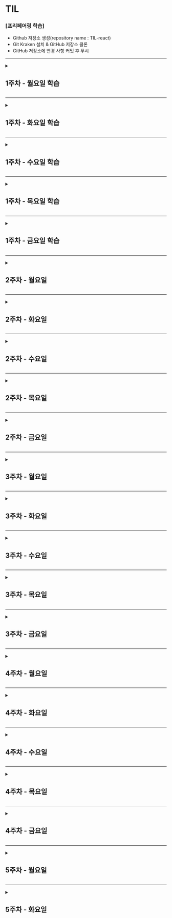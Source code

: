# TIL

### [프리페어링 학습]

- Github 저장소 생성(repository name : TIL-react)
- Git Kraken 설치 & GitHub 저장소 클론
- GitHub 저장소에 변경 사항 커밋 후 푸시

---

<details>
<summary>

## 1주차 - 월요일 학습

</summary>
<div>

### [React 학습에 앞서 공부해야 할 것들]

학습 완료

### [Front-End 개발 학습 로드맵]

리액트 학습하면서 같이 학습해야 할 목록

- CSS Architecture 중 BEM
- Module Bundler 중 Webpack

### [프로그래밍 언어 환경]

- React는 최신 Javascript 언어를 적극적으로 사용

### [프레임워크를 사용하는 이유]

1. 모듈 프로그래밍

- 각 기능별로 JS 파일을 구분하기 때문에 코드 해석 및 유지보수가 편리하다.
- 각 JS 파일 내에 의존성 JS 파일을 참조하여 사용하기 때문에, HTML 파일 내에서는 최종 JS 파일 하나만 불러와 화면 로드 속도가 향상된다.

2. 컴포넌트 시스템

- 반복적인 또는 비슷한 내용의 컨텐츠의 경우 컴포넌트화 하면 재사용하기에 편리하다.(작업속도 향상, 유지보수 편리)

### [미숙한 ES6 문법 학습]

[Class]
기본 문법

```
class 클래스명 {
  // 생성자 함수
  constructor () {}
  // static method
  static 함수명 () {}
  // instance method
  함수명 () {}
}

또는 클래스 식으로도 표현 가능

const 변수명 = class {
  // 위와 동일
}
```

ES5와 ES6의 차이

```
// ES5
function Class1 () {
  console.log('생성자 함수 실행')
}
// static method
Class1.init() = function () {}
// instance method
Class1.prototype.open = function () {}
Class1.prototype.close = function () {}

// ES6
class Class1 {
  constructor () {
    console.log('생성자 함수 실행')
  }
  // static method(class method)
  static init () {}
  // instance method
  open () {}
  close () {}
}
```

비공개 데이터 관리 '심볼 + 게터/세터 활용'

```
let _bean = Symbol('bean');

class Coffee {
  constructor (bean) {
    this[_bean] = bean;
  }
  get pea () {
    return this[_bean];
  }
  set pea (new_bean) {
    this[_bean] = new_bean;
  }
}

const ros = new Coffee('rostring')
console.log(ros.bean) // undefined
console.log(ros.pea) // 'rostring'
```

Class 상속

```
class 클래스명 extends 참조할 클래스 {
  constructor (param) {
    // 상위 클래스에서 constructor가 있고 자신도 constructor가 있다면,
    // 반드시 상위 클래스의 constructor를 실행해야 한다.
    super()
  }

  // 상위 클래스와 동일한 이름의 인스턴스 메서드를 가지고 있을 경우
  // 메서드를 오버라이드 할 수 있음
  open () {
    // 상위 클래스의 open 메서드 실행
    super.open()
    console.log('하위 클래스의 open 메서드 실행')
  }
}
```

[정리]

- class는 중괄호({})를 사용하고, 콤마(,)를 사용하지 않는다.
- class 내부에 변수를 선언할 수 없다.
- class의 스태틱 메서드(클래스 메서드)는 클래스 객체를 생성하지 않고도 사용할 수 있다.
- class는 호이스트 되지 않는다.
- 관례적으로 \_(언더스코어)로 시작으로하는 변수명은 비공개(Private) 데이터를 의미한다.
- class를 참조할 때, 상위 클래스와 하위 클래스 모두 constructor가 있다면, 하위 클래스의 constructor에서 반드시 super()를 호출함으로써 상위클래스의 constructor를 실행시켜야 한다.
  </div>
  </details>

---

<details>
<summary>

## 1주차 - 화요일 학습

</summary>
<div>

### [ React 소개 ]

학습 완료

### [ React 러닝 다이어그램 ]

학습 완료

### [ React 컴포넌트와 요소 ]

React Component

```
// 함수형 컴포넌트
function App () {
  return <div>리액트 컴포넌트</div>
}

// 클래스형 컴포넌트
class App extends React.Component {
  render () {
    return (
      <div>리액트 컴포넌트</div>
    )
  }
}
```

React Element(JSX 사용)

```
var app = <App />
```

ReactDOM - rendering

```
// ReactDOM.render(가상DOM(React Element), 실제DOM)
ReactDOM.render(app, document.querySelector('#app'))
```

### [ React 컴포넌트 구조 이해 및 활용 ]

MenuListItem 컴포넌트 정의

```
function MenuListItem () {
  return <li>List Item</li>
}
```

MenuList 컴포넌트 정의 및 MenuList 컴포넌트 안에서 MenuListItem 컴포넌트 사용

```
function MenuList() {
  return <ul className="ediya-menu reset-list">
    <MenuListItem />
  </ul>
}
```

AppMain 컴포넌트 정의 및 AppMain 컴포넌트 안에서 MenuList 컴포넌트 사용

```
function AppMain() {
  return <main className="app-main">
    <h2 className="a11y-hidden">이디야 음료</h2>
    <MenuList />
  </main>
}
```

App 컴포넌트 정의 및 App 컴포넌트 안에서 AppMain 컴포넌트를 사용

```
function App() {
  return <AppMain />
}
```

[정리]

1. 컴포넌트는 JSX 문법을 사용
2. 함수형 컴포넌트 내에서 요소를 return 할 때 개행을 위해 괄호 사용 가능

### [ React 컴포넌트와 전달 속성(props) ]

컴포넌트에 커스텀 속성을 전달

```
<MenuListItem image="이미지경로" caption="캡션">
```

함수의 매개변수로 속성을 바인딩

```
function MenuListItem (props) {
  console.log(props) // {image: '이미지경로', caption: '캡션'}
  return (
    <li>
      <figure>
        <img src={props.image} />
        <figcaption>{props.caption}</figcaption>
      </figure>
    </li>
  )
}
```

### [ React 프로젝트 생성 with CRA ]

학습 완료

### [ React 프로젝트 디렉토리 구조 - CRA ]

1. public : 정적 리소스 디렉토리

- manifest.json : 웹 앱을 사용자의 장치에 설치할 때 사용되는 메타 데이터를 제공
- index.html : React앱의 기본 템플릿, public 폴더 URL은 %PUBLIC_URL%로 표현할 수 있다

2. src : 애플리케이션 개발 디렉토리

- index.js : React 앱의 엔트리(entry, 시작이 되는) 파일
- App.js : React 컴포넌트 파일

#

[질문]

1. 일반적으로 화살표 함수의 문법은 아래와 같이 식 또는 문으로 표현할 수 있는데

```
const fn1 = () => {
  statement
}
const fn2 = () => express
```

아래 예제 코드를 보니까

```
<ul>
  {
    array.map(item => (
      <li>...</li>
    ))
  }
</ul>
```

const fn1 = () => () 이런식으로 작성이 되어있는데,
이는 요소가 길어질 경우 개행을 하기 위한 목적인 것은 알겠는데
그럼 이 경우에는 '문(statement)'이 아닌 '식(express)' 인가요?

2. JSX에서는 컨텐츠가 없으면 빈 요소가 아닌 경우에도 빈 요소처럼 표현할 수 있는건가요?

```
<div>
  // <i className="icon icon-close"></i>
  <i className="icon icon-close" />
</div>
```

</div>
</details>

---

<details>
<summary>

## 1주차 - 수요일 학습

</summary>
<div>

### [ VS Code 개발 도구 확장 ]

- Prettier
- Formatting Toggle
- React Snippets
- React Pure To Class
- Auto Import
- Import Cost
- Auto Complete
- Bracket Pair Colorizer2
- Color Highlight & Manager
- Image preview
- Translator

### [ 미숙한 ES6 학습 - Promise ]

프로미스?

```
- 프로미스 객체는 비동기 작업이 맞이할 미래의 성공 또는 실패와 그 결과 값을 나타낸다
- 프로미스는 매개변수로 resolve와 reject을 받는다
- 비동기 작업이 제대로 이행된다면 resolve를 호출하고, 어떠한 이유로 에러가 발생한다면 reject를 호출한다.
```

프로미스 생성자, new 생성자로 생성한다

```
const 변수명 = new Promise((resolve, reject)=>{});
```

프로미스의 상태값

```
fending(대기)   : 연산이 이행되거나 거부되지 않은 상태
fulfilled(이행) : 연산이 성공적으로 실행된 상태
rejected(거부)  : 연산이 어떠한 이유로 실패한 상태
```

프로미스 메서드

```
Promise.all(iterable)
: 다수의 프로미스를 병렬처리 할 수 있다
: 모든 프로미스가 성공했을 경우 모든 프로미스 연산이 끝난 후에 각 프로미스들의 값들로 이루어진 이행 값을 반환한다.
: 중간에 실패한 프로미스 연산이 있을 경우 실패한 프로미스를 즉시 반환한다.

Promise.race(iterable)
: 다수의 프로미스 중 가장 먼저 이행되거나 거절된 프로미스를 반환한다.

Promise.resolve()
: 주어진 이유로 이행하는 Promise 객체를 반환

Promise.reject()
: 주어진 이유로 거부하는 Promise 객체를 반환
```

프로미스 프로토타입 메서드(인스턴스 메서드)

```
Promise.prototype.then()
: 프로미스가 성공적으로 이행됐을 경우 resolve의 값을 받아 실행할 수 있다

Promise.prototype.catch()
: 프로미스가 어떠한 이유로 거부되었을 경우 reject이 값을 받아 실행할 수 있다

Promise.prototype.finally()
: 프로미스의 결과 여부와 관계 없이 프로미스가 처리되면 콜백 함수 실행
```

프로미스 체인(Promise Chain) : 이행된 결과에 대해 연속적인 프로미스 실행

```
const promise = new Promise((resolve, reject)=> {
  resolve(1) // 이행(fulfilled) 상태라 가정하여 resolve 함수를 호출하고 숫자 1을 넘겨줌
})

promise.then(res => {
  console.log(res) // 1, 프로미스 객체의 resolve 함수에서 전달된 값
  return (res + 1)
}).then(res => {
  console.log(res) // 2, 첫번째 then()에서 return된 결과 값
  return (res + 1)
}).then(res => {
  console.log(res) // 3, 두번째 then()에서 return된 결과 값
})
```

프로미스 체인 작업 중 에러가 발생할 경우 처리는 catch() 한 번 작성하면 된다

```
promise.then(res => {
  console.log(res) // 1, 프로미스 객체의 resolve 함수에서 전달된 값
  return (res + 1)
}).then(res => {
  throw Error('두번째 then()에서 에러 발생')
}).then(res => {
  console.log(res) // 3, 두번째 then()에서 return된 결과 값
}).catch(error => {
  console.log(error)
}).finally(() => {
  console.log('콜백 함수 실행')
})

// 1
// Error: '두번째 then()에서 에러 발생'
// 콜백 함수 실행
```

예제 - Promise.all() - 모두 성공

```
const promise = new Promise((resolve, reject)=> {
  resolve(1)
})
const promise2 = new Promise((resolve, reject)=> {
  resolve(2)
})
const promise3 = new Promise((resolve, reject)=> {
  resolve(3)
})
const promiseAll = Promise.all([promise, promise2, promise3])

promiseAll.then(res => {
  console.log(res) // [1,2,3]
})
```

예제 - Promise.all() - 중간 실패

```
const promise = new Promise((resolve, reject)=> {
  resolve(1)
})
const promise2 = new Promise((resolve, reject)=> {
  reject('실패!')
})
const promise3 = new Promise((resolve, reject)=> {
  resolve(3)
})
const promiseAll = Promise.all([promise, promise2, promise3])

promiseAll.then(res => {
  console.log(res)
}).catch(err => {
  console.log(err)
})

// '실패!'
```

예제 - Promise.race() - 모두 성공 일 경우

```
const promise = new Promise((resolve, reject)=> {
  setTimeout(()=>{
    resolve('0.002초')
  },1002)
})
const promise2 = new Promise((resolve, reject)=> {
  setTimeout(()=>{
    resolve('0.001초')
  },1001)
})
const promise3 = new Promise((resolve, reject)=> {
  setTimeout(()=>{
    resolve('0.003초')
  },1003)
})
const promiseRace = Promise.race([promise, promise2, promise3])

promiseRace.then(res => {
  console.log(res)
}).catch(err => {
  console.log(err)
})

// 0.001초
```

예제 - Promise.race() - 실패 케이스가 있는 경우

```
const promise = new Promise((resolve, reject)=> {
  setTimeout(()=>{
    resolve('0.002초')
  },1002)
})
const promise2 = new Promise((resolve, reject)=> {
  setTimeout(()=>{
    resolve('0.001초')
  },1001)
})
const promise3 = new Promise((resolve, reject)=> {
  setTimeout(()=>{
    resolve('0.003초')
  },1003)
})
const promise4 = new Promise((resolve, reject)=> {
  setTimeout(()=>{
    reject('거절')
  },1000)
})
const promiseRace = Promise.race([promise, promise2, promise3, promise4])

promiseRace.then(res => {
  console.log(res)
}).catch(err => {
  console.log(err)
})

// '거절'
```

</div>
</details>

---

<details>
<summary>

## 1주차 - 목요일 학습

</summary>
<div></div>

## [ Virtual DOM ]

가상 DOM 구성과 원리

```
구성
- h.js (virtual-hyperscript) : 가상 DOM tree 생성
- createElement.js : 가상 DOM을 실제 DOM으로 생성하여 실제 DOM에 장착(mount)
- diff.js : 이전/이후 상태를 비교하여 변경사항이 있는지 체크
- patch.js : 변경사항이 발생한 DOM을 실제 DOM 다시 붙임
```

가상 DOM을 사용하는 이유

```
UI는 사용자의 요구에 따라 변해야 하는데, UI가 변경되기 위해 실제 DOM이 다시 렌더링 되는 과정은 컨텐츠가 많을수록 속도가 느려진다.
가상 DOM을 사용할 경우 '상태'를 이전과 비교하여 변경사항이 있으면 해당 부분의 실제 DOM만 업데이트(patch)하므로 보다 속도가 빠르다.
```

## [ JSX -> React 요소 ]

JSX란?

```
- JavaScript Syntax eXtension의 약자. 자바스크립트 언어의 확장
- 구문이 HTML과 유사하다.(HTMl의 문법을 따르는 것은 아님)
```

JSX -> React 요소
JSX는 HTML과 유사한 문법을 사용해 React Element(실제 요소는 아니고 자바스크립트 객체)를 만들 수 있도록 한다.

```
const reactEl = (
  <h1 className="title">리액트 엘리먼트</h1>
)
```

바벨은 JSX 코드를 컴파일하여 React Element 객체를 생성한다.
React는 이 객체를 읽어 들여 가상 DOM을 구성하고, 필요에 따라 실제 DOM에 장착(mount)하여 렌더링 될 수 있도록 한다

```
var headElement = React.createElement(
  'h1',
  { className: 'title' },
  '리액트 엘리먼트'
)
```

[ 정리 ]

- JSX는 필수는 아니지만 권고 사항 (편리성, 가독성)
- 리액트 엘리먼트는 '자바스크립트 객체'이다. DOM 요소가 아니다
- 리액트는 리액트 엘리먼트를 읽어 '가상 DOM'을 구성한다

## [미숙한 ES6 문법 학습 - fetch]

fetch란?

```
- Fetch API를 이용하면 Request나 Response와 같은 HTTP의 파이프라인을 구성하는 요소를 조작하는것이 가능하다.
- fetch() 메서드를 이용하는 것으로 비동기 네트워크 통신을 알기쉽게 기술할 수 있다.
```

fetch 기본 스펙

```
- fetch()로 부터 반환되는 Promise 객체는 HTTP error 상태(HTTP Statue Code : 404 | 500)를 reject하지 않는다.
  대신 ok 상태가 'false'인 'resolve'가 반환되며, 네트워크 장애나 요청이 완료되지 못한 상태에는 reject가 반환된다.

- 보통 fetch는 쿠키를 보내거나 받지 않는다.
- 쿠키를 전송하기 위해서는 자격증명(credentials) 옵션을 반드시 설정해야 한다.(기본 자격증명(credentials) 정책은 same-origin.)
```

fetch 문법

```
fetch(url, { init })
  .then(res => {
    if (res.ok) {
      // 통신 성공
    } else {
      // 통신 실패
    }
  })
  .catch(err => {
    // 네트워크 장애
  })
```

예제 - 자격 증명(credentials)이 포함된 Request 요청

```
fetch('https://example.com', {
  credentials: 'include' // 자격 증명이 포함된 인증서를 보내도록 할 경우
})

fetch('https://example.com', {
  credentials: 'same-origin' // 동일한 origin을 가지고 있을때만 자격증명을 전송하려고 할 경우
})
```

init options

```
method: 'GET' // GET, POST, PUT, DELETE....
headers: {
  'Content-Type': 'application/json'
}
mode: 'same-origin' // no-cors, cors, same-origin
cache: 'default' // default, no-cache, reload, force-cache, only-if-cached
credential: 'same-origin' // include, same-origin, omit
```

예제 - init options 사용

```
fetch(url, {
  method: 'GET',
  headers: {
    'Content-Type': 'image/jpeg'
  },
  mode: 'cors',
  cache: 'default'})
  .then(res => {
    if (res.ok) {
      console.log(res)
    } else {
      console.log('통신 실패')
    }
  })
  .catch(err => {
    throw Error('에러')
  })
```

</div>
</details>

---

<details>
<summary>

## 1주차 - 금요일 학습

</summary>
<div>

### [ 데이터 바인딩이란 ]

```
- React에서는 data를 state에 저장하여 사용한다
- 중괄호({})를 사용하여 HTML 코드에 데이터를 바인딩할 수 있다
- 문(statement)이 아닌 식(expression)을 사용해야 한다
```

### [ 콘텐츠 바인딩과 JavaScript 표현식 ]

```
- JSX 코드의 {}는 JavaScript 표현식을 연산한 '결과 값'을 바인딩한다.(식(Expression)은 항상 값을 반환하기 때문에)
```

### [ 속성 바인딩(style, className) ]

```
속성={데이터}

// 스타일을 직접 바인딩
<li style={{color: red; fontWeight: bold}}>...</li>

// 스타일을 객체로 바인딩
const listStyle = {
  color: red,
  fontWeight: bold
}
<li style={listStyle}>...</li>

// 클래스 동적 바인딩
const borderColor = 'red'
<li className={`bordered bordered-${borderColor}`}>...</li> // li.bordered.bordered-red
```

### [ 조건 문을 사용한 조건부 렌더링 (if, switch문) ]

if문

```
function conditionalRendering (isStrong = false) {
  if (condition) {
    return (
      <strong>리액트 학습하기</strong>
    )
  } else {
    return (
      '리액트 학습하기'
    )
  }
}

const App = (
  <p class="title">
    {conditionalRendering(true)}
  </p>
)
```

switch문

```
function conditionalRendering (count) {
  switch (count) {
    case 1:
      return (
        <p>케이스 1에 해당됩니다</p>
      )
    case 2:
      return (
        <p>케이스 2에 해당됩니다</p>
      )
    case 3:
      return (
        <p>케이스 3에 해당됩니다</p>
      )
    default:
      return (
        <p>디폴트에 해당됩니다</p>
      )
  }
}

function randomCount(number) {
  return number % 4 // 0,1,2,3
}

const App = (
  <div>
    {conditionalRendering(randomCount(Math.floor(100 * Math.random())))}
  </div>
)
```

### [ 조건 식을 사용한 조건부 렌더링 (3항식, 논리연산자) ]

3항식

```
const isList = false

const App = (
  <div>
    {
      isList ? (
        <ul>
          <li>리스트 요소를 반환합니다</li>
        </ul>
      ) : (
        <p>문단 요소를 반환합니다</p>
      )
    }
  </div>
)

```

논리연산자

```
const profile = {
  name: 'chanho',
  home: 'seoul'
}

function Introduce() {
  return (
    <p>{profile.name || '유저1'}</p>
    <p>{profile.home || `한국`}</p>
  )
}
```

### [ Array 객체의 map() 메서드를 활용한 리스트 렌더링 ]

```
const users = [
  {
    name: '찬호',
    home: '서울'
  },
  {
    name: '호찬',
    home: '대전'
  },
  {
    name: '한초',
    home: '대구'
  },
  {
    name: '초한',
    home: '부산'
  },
]

function UserList () {
  return (
    <ul>
      {
        users.map((user, index) => (
        <li key={index}>
        이름 : {user.name}
        사는 곳: {user.home}
        </li>
        ))
      }
    </ul>
  )
}
```

### [ JSX 사용시 주의할 점 ]

```
- 속성 이름은 camelCase를 사용
- 단, 접근성 속성은 hypen-case를 사용
- 콘텐츠가 없는 요소는 처럼 반드시 닫아(</>) 주어야 한다
- 기본적으로 루트 요소는 하나만 사용
- 불필요한 래핑 요소를 피하기 위해서는 아래와 같이 사용하면 된다
  1) import React from 'react'
     <React.Fragment></React.Fragment>

  2) import React, { Fragment } from 'react'
     <Fragment></Fragment>

```

[질문]
JSX를 이용해 리스트 렌더링시 key속성에 고유한 값을 부여하는 것은 필수인데,
여러 개의 배열을 각각 리스트 렌더링 했을 때 각 배열 리스트의 key값을 index로 주었을 경우 에러는 아니더라구요
이 고유한 값은 해당 배열 내에서만 고유한 값이면 문제는 없는걸까요?
고유한 값의 범위가 전체 프로젝트 내에서 인지 아니면 해당 페이지 혹은 배열 내에서 인지 궁금합니다~

</div>
</details>

---

<details>
<summary>

## 2주차 - 월요일

</summary>
<div>

### [ React 함수형 컴포넌트 ]

```
// 매개변수로 props를 전달받아 사용한다
function 함수형 컴포넌트 (props) {
  return (
    <p>{props.title}</p>
  )
}
```

### [ React 클래스 컴포넌트 ]

```
class 클래스컴포넌트 extends React.component {
  constructor(props) {
    super(props)
  }

  // render() 함수를 통해 JSX를 값을 리턴
  render() {
    return (
      ...JSX
    )
  }
}
```

### [ React 컴포넌트 import, export / props ]

컴포넌트 모듈을 내보낼 때

```
// app.js
function App () {
  return (
    ...JSX
  )
}

export default App
```

컴포넌트 모듈을 불러올 때

```
// index.js
import 'App' from './app.js'

function Main() {
  return (
    <App />
  )
}
```

함수형 컴포넌트 props

```
function 함수형컴포넌트(props) {
  return (
    <p>{props}</p>
  )
}
```

클래스 컴포넌트 props

```
import React, {component} from 'react'

class 클래스컴포넌트 extends component {
  render() {
    return (
      // 여기서 this는 클래스를 통해 생성된 인스턴스를 말한다
      <p>{this.props}</p>
    )
  }
}
```

컴포넌트에서 props뿐만 아니라 컨텐츠도 같이 넘겨줄 경우 바인딩 하는 방법
(레이아웃(틀)은 유지하고 일부 컨텐츠만 다르게 적용하고 싶을 때 편함)

```
// index.js

import 'App' from './app.js'

const title = '앱 타이틀'

function Main() {
  return (
    <App title={title}>
      <p>이 컨텐츠도 같이 넘겨줄게</p>
    </App>
  )
}
```

props.children로 전달된 컨텐츠 접근 가능

```
// app.js
import React, {component} from 'react'

export default class 클래스컴포넌트 extends component {
  render() {
    return (
      <React.Fragment>
        <h1>{this.props.title}</h1>
        {this.props.children}
      </React.Fragment>
    )
  }
}
```

[정리]

- 컴포넌트에 전달된 속성(props) 객체는 읽기 전용이다. (수정해서는 안 된다)

### [ React 컴포넌트 관리 (추출) ]

```
- 컴포넌트의 구조가 복잡한 경우 재사용성을 고려하여 잘게 나눠 컴포넌트화 하여 개발하는 것이 좋다
- 초기에는 불필요하게 느껴질 수 있지만, 앱 규모가 커질수록 효율성은 높아짐
```

### [ JavaScript 타입 검사 ]

```
- JavaScript는 동적 타입을 사용하는 프로그래밍 언어이기 때문에, 데이터 타입이 잘못 전달된 경우 오류가 아니다.(타입 검사 필요)
```

### [ PropTypes를 활용해 컴포넌트 props 검사 ]

- PropTypes 패키지는 앱 규모가 큰 경우에는 적합하지 않다.
- 규모가 큰 경우 Flow, TypeScript 사용을 권한다

```
// 패키지 불러오기
import React, {Component} from 'react'
import PropTypes from 'prop-types'

//
class 컴포넌트명 extends Component {
  const {속성1, 속성2, ... , 속성n} = this.props
  render() {
    return (
      ...JSX
    )
  }
}

// 컴포넌트 속성으로 PropTypes 객체를 생성
컴포넌트명.PropTypes = {
  // 속성1의 타입은 배열일 경우에만 통과
  속성1: PropTypes.array,
  // 속성2의 타입은 숫자이며 필수로 전달 받는 속성
  속성2: PropTypes.number.isRequired,
  ...
  속성n: 값,
}
```

### [ PropTypes 속성 기본 값 defaultProps 설정 ]

props의 기본 값 설정

- defaultProps 속성을 설정하면 됨

```
import React, { Component } from 'react'

const Worker = ({ name, career, onCareerUp, isLeave }) => (
  // ...
)

// props 기본 값 설정
Worker.defaultProps = {
  name: '찬호',
  career: 0,
  onCareerUp: () => console.log('커리어 업'),
  isLeave: true
}

export default Worker
```

클래스 필드 활용

- 클래스 컴포넌트는 클래스 필드 제안 문법을 사용할 수 있다
- static 구문 사용

```
class Worker extends Component {
  static PropTypes = {
    name: PropTypes.string.isRequired,
    career: PropTypes.number
  }

  static defaultProps = {
    name: '찬호',
    career: 0
  }
}
```

</div>
</details>

---

<details>
<summary>

## 2주차 - 화요일

</summary>
<div>

### [ 클래스 컴포넌트의 state란? ]

클래스 컴포넌트는 함수형 컴포넌트와 달리 다음과 같은 차이점이 있다

1. 자신만의 상태(state)와 라이프 사이클 훅(life cycle hook)을 가진다.
2. this 키워드 사용할 수 있다

클래스 컴포넌트에서 state값 설정하기

```
class App extends Component {
  constructor () {
    super()
    this.state = {
      data1: [],
      ...
    }
  }

  render() {
    return (
      <div>
        <p>{this.stats.data1}</p>
      </div>
    )
  }
}
```

클래스 필드(class field) 문법

```
class App extends Component {
  state = {
    data1: [],
    ...
  }

  render() {
    ...
  }
}
```

state값 변경하기

```
this.setState({
  key: value,
  ...
}, callback())
```

### [ 컴포넌트 라이프 사이클 훅(Life Cycle Hooks)이란? ]

라이프 사이클 3단계

```
1. 탄생(생성) - 마운팅(Mounting)
2. 성장(갱신) - 업데이팅(Updating)
3. 죽음(제거) - 언 마운팅(Unmounting)
```

알반적인 라이프 사이클 단계별 내용

```
1. 마운팅
constructor -> render -> componentDidMount

2. 업데이팅
constructor -> render -> componentDidUpdate

3. 언 마운팅
                         componentWillUnmount
```

### [ 생성 시점의 라이프 사이클 훅 ]

마운팅

```
constructor()
- 컴포넌트 생성 시점에 호출

static getDerivedStateFromProps(props, state) {
  return
}
- 전달된 상태 및 속성을 가져와 설정하는 시점에 호출
- 컴포넌트 상태(state)를 업데이트 할 수 있다

render()
- 컴포넌트 렌더링 시점에 호출

componentDidMount()
- DOM에 마운트 된 이후 시점에 호출
- 리액트 엘리먼트가 실제 DOM에 마운트 되었기 때문에, 실제 DOM에 접근 가능
- DOM을 수정하면 부작용이 있을 수 있음(state나 props에 변화와 관련 없이 DOM을 변경하기 때문에?)
```

상위 컴포넌트와 하위 컴포넌트의 생성 시점

```
- 상위 컴포넌트의 'render() 이후' ~ 'componentDidMount() 이전' 사이에 하위 컴포넌트의 생성이 시작되면서 하위 컴포넌트의 constructor()가 실행 된다.
- 하위 컴포넌트의 componentDidMount()까지 실행 완료 되면, 그 이후에 상위 컴포넌트의 componentDidMout()가 실행된다.
```

### [ 업데이트, 제거 시점의 라이프 사이클 훅 ]

업데이팅

```
static getDerivedStateFromProps()
- 위의 내용과 동일

shouldComponentUpdate(nextProps, nextState) { return boolean }
- 성능 최적화 용도로 사용 됨
- return값 true일 경우 렌더링, false일 경우 렌더링 취소

render() {}
- 위의 내용과 동일

getSnapshotBeforeUpdate(prevProps, prevState) { reutn ... }
- 컴포넌트 업데이트 전 스냅샷 가져오는 시점에 호출

componentDidUpdate () {}
- 컴포넌트 업데이트 이후 시점에 호출
```

언마운팅

```
componentWillUnmount() {}
- 컴포넌트 제거 예정 시점에 호출
```

### [ 오류 발생 시점의 라이프 사이클 훅 ]

오류가 발생하는 경우에만 호출되는 라이프 사이클 훅

```
static getDerivedStateFromError () { }
- '자손' 컴포넌트 오류 발생 시 호출
- 에러 발생시 state값을 변경하여 다른 JSX를 리턴하도록 조작할 수 있다
```

```
const ErrorComponent = () => { return JSX }
const noErrorComponent = () => { return JSX }

class LifeCycleHook extends Component {
  state = {
    hasError: false // 에러 상태를 나타내는 state, 기본값은 false로 설정
  }

  static getDerivedStateFromError(error) {
    // 에러 발생시 실행되므로 state값을 변경하여 리턴시킨다
    return { hasError = true }
  }

  render() {
    // state.hasError가 true이면 ErrorComponent를 렌더링하도록 분기처리
    if (this.state.hasError) {
      return <ErrorComponent />
    }
    return (
      return <noErrorComponent />
    )
  }
}
```

```
componentDidCatch (error, info) { }
- '자손' 컴포넌트 오류 발생 시 호출
- info 매개변수는 어떤 컴포넌트가 오류를 발생시켰는지에 대한 정보를 가진 componentStack 속성을 가진 객체이다
```

</div>
</details>

---

<details>
<summary>

## 2주차 - 수요일

</summary>
<div>

## [ React 이벤트 핸들링 ]

- 이벤트 속성 이름은 camelCase 문법을 사용

[ 추가 ]

- event.target : 이벤트의 발생 요소 (이벤트 버블링 요소에서 최말단에 해당되는 요소)
- event.currentTarget : 이벤트 생성 위치

## [ React 이벤트 핸들러와 this ]

클래스 컴포넌트 this 참조 방법1 -
.bind(this) 사용

```
class App extends Component {
  constructor () {
    super()
    this.method1 = this.method1.bind(this)
  }

  method1 (e) {
    console.log(this) // this === PreventBrowserDefaultAction {}
  }

  render() {
    return (
      <a href="https://google.com/" onClick={this.method1}>Google</a>
    )
  }
}

또는

class App extends Component {
  method1 (e) {
    console.log(this)
  }

  render() {
    return (
      <a href="https://google.com/" onClick={this.method1.bind(this)}>Google</a>
    )
  }
}

```

클래스 컴포넌트 this 참조 방법2 -
화살표 함수 표현식 사용

```
class App extends Component {
  method1 (e) {

  }

  render() {
    return (
      <a href="https://google.com/" onClick={(e) => this.method1(e)}>Google</a>
    )
  }
}
```

클래스 컴포넌트 this 참조 방법3 (강사님 선호) -
클래스 필드 문법 사용

```
class App extends Component {
  method1 = (e) => {

  }

  render() {
    return (
      <a href="https://google.com" onClick={this.method1}></a>
    )
  }
}
```

이벤트 핸들러와 인자 전달 방법1 (강사님 선호) -
이벤트 객체를 전달

```
<BaseButton
  onClick={ (e) => this.handleClick(id, e) }
>
  ...
</BaseButton>
```

이벤트 핸들러와 인자 전달 방법2 -
.bind(this, arguments)

```
<BaseButton
  onClick={ this.handleClick.bind(this, param) }
>
  ...
</BaseButton>
```

컴포넌트 통신

## [ React 컴포넌트 간 통신이 필요한 이유 ]

학습 완료

## [ 부모 컴포넌트와 자식 컴포넌트 사이의 props ⇌ callback ]

- 부모 컴포넌트는 자식 컴포넌트에게 props로 메서드를 전달
- 자식 컴포넌트는 전달받은 메서드를 실행하여 부모 컴포넌트에게 callback

## [ 복잡한 컴포넌트 트리 구조에서 props ⇌ callback의 문제 ]

- 컴포넌트 중첩이 복잡한 경우 해당 props와 callback을 사용하지 않더라도 각 컴포넌트마다 설정 해줘야 하기 때문에 복잡해진다.

## [ 상태 관리를 효율적으로 관리하기 위한 방법 Context, React Redux ]

복잡한 컴포넌트에서 props와 callback해결책

- Context : 컴포넌트를 재사용할 수 없기 때문에 필요한 경우가 아니면 다른 방법을 사용해야 한다
- State 관리 라이브러리 'Redux' : 공통 저장소를 두고 각 컴포넌트에서 가져다 쓰는 방법

</div>
</details>

---

<details>
<summary>

## 2주차 - 목요일

</summary>
<div>

### [Context의 Provider, Consumer를 사용한 데이터 공유]

- props 전달의 문제점  
  : 컴포넌트의 중첩이 많을 수록 하위 컴포넌트로 prop를 전달하고 상위 컴포는트로 콜백하는 것이 복잡해 짐  
  : Context를 사용하면 전달하고자 하는 props를 가지고 있는 공급자(Provider)역할 컴포넌트와,  
   해당 props를 사용하고자 하는 수요자(Consumer)역할 컴포넌트에서만 작업하면 된다.

```
import React, { Component, createContext } from 'react'

// createContext 객체를 활용하여 context를 생성, ()는 기본값 설정
const AuthContext = createContext(false)

class App extends createContext {
  state = {
    authentification: true
  }

  render() {
    return (
      // 공급자 역할, 전달하고자 하는 props는 value 속성을 사용
      <AuthContext.Provider value={this.state.authentification}>
        <MenuBar />
      </AuthContext>
    )
  }
}

// 수요자가 아닌 컴포넌트는 전달 과정 불 필요.
const MenuBar = () => (
  <SignIn />
)

const SignIn = () => {
  <AuthContext.Consumer>
    {
      // 매개변수로 context를 전달 받음
      (context) => {
        ...
      }
    }
  </AuthContext.Consumer>
}
```

### [Context 모듈을 활용해 개별 컴포넌트에서 데이터 공유]

- Context 또한 별도의 파일로 구분하면 유지보수에 좋음

```
// AuthContext.js

import React, {createContext} from 'react'

export const authContext = {
  isAuth: false,
  signIn = () => { ... }
}

export default createContext(authContext)
```

공급자

```
// App.js
import React, {Component} from 'react'
import AuthContext from './context/AuthContext'

class App extends Component {
  state = {
    authentification: true
  }
  logIn = () => {
    ...
  }
  render() {
    return (
      <AuthContext.Provider value={{ isAuth: this.state.authentification, signIn: this.logIn }}>
        <MenuBar />
      </AuthContext.Provider>
    )
  }
}
```

수요자

```
// SignIn.js
import AuthContext from '../context/AuthContext'

const SignIn = () => (
  <AuthContext.Consumer>
    {
      ({isAuth, signIn}) => isAuth ?
        <div className="signed">로그인 됨</div> :
        <button type="button" onClick={() => signIn}>로그인</button>
    }
  </AuthContext.Consumer>
)
```

### [Context Type 활용]

클래스 컴포넌트와 Context

```
- 'context 객체'를 '클래스 컴포넌트의 스태틱(static) 속성'으로 지정해 활용하는 방법
- <Context.Consumer> 대신 this.context로 접근이 가능하다
```

```
import AuthContext from '../context/AuthContext'

class Signin extends Component {
  static contextType = AuthContext

  render() {
    const {isAuth, signIn} = this.context
    return (
      isAuth ?
        <div className="signed">로그인 됨</div>
        <button type="button" onClick={() => signIn}>로그인</button>
    )
  }

}
```

</div>
</details>

---

<details>
<summary>

## 2주차 - 금요일

</summary>
<div>

## [ 헤딩 레벨(Heading Level) ]

- 크롬 익스텐션 : tota11y

```
- 웹 페이지 접근성에 대한 정보 제공
- 접근성이 지켜지지 않는 부분에 대해서 경고 메세지 제공
```

- 라이브러리 : tenon-io/tenon-ui

```
import { Heading } from '@tenon-io/tenon-ui'

// 레벨1
<Heading.H>최상단 레벨</Heading.H>

<Heading.LevelBoundary>
  // 레벨2
  <Heading.H>상단 레벨</Heading.H>
  <Heading.LevelBoundary>
    // 레벨3
   <Heading.H>하위 레벨</Heading.H>
  </Heading.LevelBoundary>
</Heading.LevelBoundary>
</Heading.H>
```

## [ 히든 콘텐츠(Hidden Contents) ]

- a11yHidden style example : 화면상으로 보이지는 않지만, 스크린리더로 접근 가능하도록

```
overflow: hidden;
position: absolute;
clip: rect(0, 0, 0, 0);
width: 1px; // for Screen Reader
height: 1px;
margin: -1px;
border: 0;
padding: 0;
```

- React를 사용한다면 class 속성으로 style을 적용해도 되지만, 컴포넌트화 하는 것도 방법이다.

## [ 버튼 컴포넌트(Button Component) ]

```
- 버튼의 기능을 하는 요소는 <div>, <img> 요소와 같은 포커스로 접근이 안 되는 컨텐츠를 사용해서는 안 된다.(스크린리더에서 접근 불가)

- 스크린리더에서 버튼에 접근했을 때, 버튼의 역할, 컨텐츠 정보 등을 제공해야 한다
```

## [ 사용에 주의가 필요한 HTML 표준 문법 ]

```
- <li>요소는 오직 <ol>,<ul>요소의 자식요소로써 사용할 수 있다

- <caption>요소를 <table>요소의 첫번째 자식요소로 배치해야 한다.

- <figcaption>요소는 오직 <figure>요소의 자식요소로써 사용할 수 있다.
```

## [ 접근성 자동 검사 (React-axe) ]

- 라이브러리 : react-axe

```
$ npm i -D react-axe
```

예제

```
import React from 'react'
import ReactDOM from 'react-dom'
import axe from 'react-axe'

// 개발환경에서 확인 후 수정해야 하므로 배포환경이 아닌 경우 동작하도록 설정
if (process.env.NODE_ENV !== 'production') {
  axe(React, ReactDOM, 1000)
}

ReactDOM.render(<App />, document.getElementById('root'));
```

</div>
</details>

---

<details>
<summary>

## 3주차 - 월요일

</summary>
<div>

### [ 시작하기 ]

- cra-template-ko-craco 커스텀 템플릿을 사용하여 프로젝트 시작하기

### [ 문서 헤드 구성 ]

- .env (환경 변수 파일)

```
- 환경 변수란? 특정 프로세스를 위한 '키=값' 형태의 변수를 말한다.
```

- og (open graph)

```
- 오픈 그래프 프로토콜? 페이스북에서 처음 만들어졌으며, 웹사이트의 메타 데이터를 표기하는 방법 중 하나
- 공유 된 링크 사이트의 '미리보기' 정보를 제공한다.(제목, 설명, 이미지 등등...)
- 트위터는 자체적인 메타데이터 표기법을 사용하고 있음
- 코드상 메타 데이터 값을 수정했다하더라도, 애플리케이션에서 캐싱된 데이터를 참조할 수 있기때문에 변경이 되지 않은 것처럼 보일 수 있다(이는 캐시가 소멸되거나, 캐싱을 리로드 시켜야 한다)

<meta property="og:lang" content="ko-KR" />
<meta property="og:title" content="이디야(Ediya) UI ← React 실습" />
<meta property="twitter:title" content="이디야(Ediya) UI ← React 실습" />
<meta
  property="og:description"
  content="이듬 블렌디드 러닝 '이디야(Ediya) UI ← React 실습' 시연으로 제작한 결과물입니다."
/>
<meta property="og:image" content="%PUBLIC_URL%/assets/og-image.jpg" />
```

### [ 컴포넌트 디렉토리 구성 ]

- components, api 디렉토리 구성

### [ 컴포넌트 구성 Part 1 ]

- 동적으로 모듈 import()

```
- 필요에 따라 모듈을 import 할 수 있다
- 함수형 구문인 import()는 promise()를 반환한다.
- 계산된 모듈 이름을 사용할 수 있다

const modulePage = 'page.js';
import(modulePage)
  .then((module) => {
    module.default();
  });
```

예제

```
// 작업 환경이 '배포'환경 일 때, 모듈을 불러와서 사용하도록 설정
// '배포'환경이 아닌 경우에는 해당 모듈을 import 하지 않는다
if (process.env.NODE_ENV === 'production') {
  import('~/config/serviceWorker')
    .then(serviceWorker => serviceWorker.register)
    .catch(error => console.error(error.message))
}
```

- import 파일 경로 설정

```
import { AppHeader } from "~/components/AppHeader/AppHeader"

위와 같이 파일 경로에 '~'와 같은 임의의 경로를 사용하고 싶을 경우
jsconfig.json에서 해당 경로를 설정해 주면 된다.
```

예제

```
// jsconfig.json
{
  compilerOptions: {
    "baseUrl": "src",
    "paths": {
      "~/*": [
        "./*"
      ],
      ...
    }
  }
}
```

### [ 컴포넌트 구성 Part 2 ]

- AppHomeLink, AppNavigation, BeverageList, BeverageItem 컴포넌트
- 컴포넌트 스타일 관리

### [ 컴포넌트 props 디자인 ]

- '나머지 매개변수'와 '구조 분해 할당'을 사용한 props 바인딩
- 동적으로 컴포넌트 태그 설정하기

```
import { SubComponent } from './SubComponent.js'

<SubComponent
  // 상위 컴포넌트에서 props 전달하기
  wrapperProps={
    {
      as: 'h2',
      title: '래퍼'
      className: 'wrapper'
    }
  }
  href="/"
  className="content"
  title="컨텐츠"
  external>
  <p>이것도 같이 전달해줄게</p>
</SubComponent>
```

```
// SubComponent.js

const SubComponent = ({
  // 구조 분해 할당과 나머지 매개변수 활용
  // wrapperProps.as의 경우 별칭을 사용하였으며, TitleCase를 사용한 이유는 기존의 태그와 구분을 해야 하므로
  wrapperProps: {as: WrapperComponent, wrapperClassName, href, title, ...restWrapperProps},
  className,
  ...restContentProps
}) => {
  // 컴포넌트의 tag를 동적으로 설정(wrapperProps.as로 설정한 값으로 태그를 설정할 수 있다)
  <WrapperComponent
    ...restWrapperProps
    className={wrapperClassName}
  >
    <a
      {...restContentProps}
      className={className}
      href={href}
      title={title}
      target={external ? "_blank" : null}
      rel={external ? "noopenner noreferrer" : null}>
      <span className="a11yHidden" lang="en">
        EDIYA COFFEE
      </span>
    </a>
  </WrapperComponent>
}
```

- 전달 받은 props에 대한 기본값 설정하기

```
방법 1 - 바인딩 할 때, 조건처리

<a
  {...restContentProps}
  className={className || ''}
  href={href || '/'}
  title={title || '링크'}
  target={external ? "_blank" : null}
  rel={external ? "noopenner noreferrer" : null}>
  <span className="a11yHidden" lang="en">
    EDIYA COFFEE
  </span>
</a>
```

```
방법 2 - defaultProps 사용하기

SubComponent.defaultProps = {
  wrapperProps: {
    as: 'h1',
    title: 'wrapper'
  },
  title: 'content',
  href: '/'
}
```

[ 질문 ]

- 오프라인 수업에서 나머지 매개변수로 설정한 속성들을, 속성 중 가장 먼저 선언해야 한다고 하셨는데 무슨 이유였죠?

</div>
</details>

---

<details>
<summary>

## 3주차 - 화요일

</summary>
<div>

### [ AppNavigation 컴포넌트 이벤트 핸들링, 타임 컨트롤 ]

컨텐츠가 상태에 따라 show/hide 되는 경우 style 뿐만 아니라 hidden 속성도 같이 적용해줘야 한다.

```
-> hide style을 어떻게 적용했는지에 따라, 화면에 보이지 않을지라도 스크린리더에서 접근이 가능한 경우가 있다
-> 이러한 문제점을 방지하기 위해 컨텐츠를 hide 할 경우 hidden 속성도 같이 toggle 해 주어야 한다
```

### [ Context API → AppNavigation 리스트 렌더링 ]

- 컴포넌트의 props 설정 값은 해당 컴포넌트의 최상위 wrapper 컴포넌트의 속성으로 자동 적용됨.
- 전달한 속성과 컴포넌트 내부에 작업된 속성이 중복될 경우 나중에 선언된 것이 적용된다.

```
import SubComponent from './component/SubComponent.js'

<SubComponent id="전달한 아이디" title="전달한 타이틀" onClick="전달한 이벤트">
  ...
</SubComponent>
```

```
// SubComponent.js

export const SubComponent = () => {
  <button id="내부 아이디" type="button">
    버튼
  </button>
}
```

```
// 렌더링 된 실제 SubComponent

<button type="button" id="전달한 아이디" title="전달한 타이틀" onClick="전달한 이벤트">
  버튼
</button>
```

### [ 키보드 접근성 (ref, forwardRef, shouldComponentUpdate) 설정 ]

- 컨텐츠 show/hide 여부에 따라 불필요한 이벤트가 있을 경우에는 해당 이벤트를 제거해줘야 한다 (이 때, 해당 이벤트는 별도의 함수로 작업해야 함)

- ref는 사용을 자제해야 하며, 사용해야 하는 경우는 다음과 같다

```
1. 포커스, 텍스트 선택 영역, 미디어 재생 관리
2. 3rd Party 라이브러리 활용
3. 애니메이션 직접 처리

ref를 사용하기 전에 state를 사용하여 작업할 수 있는지, 또는 props와 callback 함수를 사용하여 구현할 수 있는지 고민해볼것
```

### [ 컴포넌트 참조 전달(forwardRef)과 개발 도구에서 이름 표시 설정 ]

- 학습 완료

[ 질문 ]

질문1) React.createContext(initValue)에서 초기값(initValue)으로 설정한 값은 사용할 수 없는건가요?

```
// 초기값 설정
const initValue = "hello react"
// 컨텍스트 생성
const MyContext = React.createContext(initValue)
```

제가 예상한 초기값 설정시 컨텍스트 작업

```
// 초기값을 설정했으므로 value를 따로 건네주지 않음
<MyContext.Provider>
  <App />
</MyContext.Provider>


<MyContext.Consumer>
  {
    (value) => {
      console.log(value) // undefined
    }
  }
</MyContext.Consumer>
```

제대로 동작하는 경우

```
// 정상 동작 : value로 initValue 건네줌
<MyContext.Provider value="initValue">
  <App />
</MyContext.Provider>

<MyContext.Consumer>
  {
    (value) => {
      console.log(value) // "hello react"
    }
  }
</MyContext.Consumer>
```

질문2) 학습 내용 질문은 아니고 강사님에게 조언을 듣고 싶은데, 이번에 미니 프로젝트를 따라 해보면서 느낀게 확실히 컨텐츠를 구현해보는게
부족한 부분이 어딘지 알고, 어려웠던 내용이 보다 이해가 잘 되고 기억에 잘 남는것 같습니다. 그래서 강의 예제 코드 이외에 어느정도 규모있는 토이프로젝트를 진행하면서 그 때 그 때 조금씩 배운 내용들을 적용해보고 싶은데, 지금보다 이론 학습 이후에 전체적인 내용을 학습하고 프로젝트를 만드는게 더 나을까요? 만약 프로젝트를 진행한다면 따라해보기에 추천해주실만한 사이트나 오픈 API가 있을까요~?? 나중에 답변주셔도 됩니다 :)

</div>
</details>

---

<details>
<summary>

## 3주차 - 수요일

</summary>
<div>

### [ React 훅(Hook) ]

#### useState() 훅을 활용한 상태 관리

```
- 훅(Hook)을 사용하면 함수형 컴포넌트에서도 클래스 컴포넌트에서만 사용할 수 있었던 state 등의 여러 리액트 기능을 사용할 수 있다.

- 훅(Hook)을 사용할 때는 반드시 다음 규칙에 따라야 한다
  1. React 함수형 컴포넌트 안에서만 사용
  2. 컴포넌트 안의 반복문 | 조건문 | 중첩된 함수 안에서 훅을 사용해서는 안 된다.
```

#### React 클래스 컴포넌트 → 함수형 컴포넌트로 전환 (상태 관리)

학습 완료

#### useEffect() 훅을 활용한 사이드 이펙트 처리

- useEffect(fn [, target])

```
- 함수형 컴포넌트의 useEffect() 훅은 라이프 사이클 훅을 하나의 API로 통합한 것이다.
- useEffect()는 전달 받은 함수를 'DOM 업데이트 이후 시점'에 실행
- 설정된 함수는 '컴포넌트 내부'에 위치해 있어서 state, props에 접근 가능하다.
- 컴포넌트 렌더링, 업데이트 이후 시점(componentDidMount, componentDidUpdae)에 빠짐없이 실행된다.
```

기본 예제

```
import React, {useEffect} from 'react'

function CountDown (props) {
  useEffect(()=>{
    ...
  })
}
```

컴포넌트 제거 이전 시점에서 코드 실행이 필요한 경우

```
useEffect(() => {
  ...
  return () => {
    컴포넌트 제거 되기 전(componentWillUnmount)에 실행됨.
  }
})
```

useEffect의 성능 이슈(모든 상태 변화에 반응하므로, 필요한 상태의 변화에만 실행되도록 설정하는 것이 좋다)

```
userEffect(() => {
  ...
}, [targetState])
```

#### useRef() 훅을 활용한 DOM 노드 접근/조작

- useRef() 훅은 실제 DOM 노드를 참조(Ref.)할 경우에 사용된다.
- 실제 DOM을 참조하는 것이기 때문에 컴포넌트 '라이프 사이클 훅'과는 관련이 없다.(컴포넌트가 다시 렌더링 되지 않는다)

#### useContext() 훅을 활용한 데이터 공유

```
import React, {useContext} from 'react'
import AuthContext from '../context/AuthContext'


function SingIn (props) {
  const authContext = useContext(AuthContext)
  const { isAuth, signIn} = authContext
  return (
    {
      isAuth ?
        <div>...</div> :
        <button onClick={()=>{signIn}}>...</button>
    }
  )
}
```

### [ 리스트 렌더링 & 컨텍스트 Part 2 ]

실습 완료

### [ 페이지 상단 스크롤 이동 ]

실습 완료

</div>
</details>

---

<details>
<summary>

## 3주차 - 목요일

</summary>
<div>

### [ 고차 컴포넌트(HOC, Higher-Order Component) ]

#### 고차 함수(HOF)란?

- 학습 완료

#### 고차 컴포넌트(HOC)란?

- 컴포넌트를 전달받아 컴포넌트를 반환하는 컴포넌트

```
// props의 children을 반환하는 컴포넌트 -> children으로 컴포넌트가 전달된다면 컴포넌트를 반환하는 컴포넌트가 됨
const Container = (props) => {
  return props.children
}

export default Container
```

```
import Container from '~/Container.js'

const App = () => {
  return (
    // children을 반환하므로 React.Fragment와 동일한 기능
    <Container>
      <Component1>
      <Component2>
    </Container>
  )
}
```

#### 사용자 정의 고차 컴포넌트

### [ Styled Component I ]

#### 스타일 라이브러리

- CSS in JS

```
- styled-components 라이브러리의 장점

1. CSS -> JavaScript : CSS로 작성된 스타일을 React에서 처리 가능한 JS 스타일 객체로 변경
2. 고유한 클래스명을 생성(클래스명이 중복되어 덮어써지는 문제가 없음, 중복 문제를 피하기 위해 클래스명을 길게 작성할 필요 없음)
3. 컴포넌트 안에서 CSS를 관리 (유지보수에 용이)
4. 간편한 동적 스타일링 가능
5. 벤더 프리픽스 자동 설정
```

#### Styled Components 기본 사용법

- 백틱(`) 기호를 사용하여 그 안에 스타일 작업

```
import styled from 'styled-components'

const Link = styled.a`
  CSS Style
`

또는

const Link = styled('a')`
  CSS Styled
`

```

#### Styled Components의 작동 원리 (ES6 태그 템플릿)

styled-components는 ES6 Tagged Templates 문법을 사용

#### props 적용

- 보간법(\${})을 사용하여 리액트 컴포넌트처럼 props를 전달받고 이를 사용하여 스타일링 할 수 있음

```
import styled from 'styled-components'

const AppButton = styled.a`
  pointer-events: ${(props) => props.notAllow ? 'none' : 'all'}
  또는
  pointer-events: ${({notAllow} => notAllow ? 'none': 'all')}
`

<AppButton >버튼 사용 가능</AppButton>
<AppButton notAllow>버튼 사용 불가</AppButton>

```

</div>
</details>

---

<details>
<summary>

## 3주차 - 금요일

</summary>
<div>

### [ HTML VS React 폼 컨트롤 ]

- React에서 폼 컨트롤 방식은 state 속성을 사용하며, 이 값은 setState()를 사용해서 업데이트 한다

```
import React, {Component} from 'react'

class InputComponent extends Component {
  // 컴포넌트 상태 설정
  state = {
    content: ''
  }
  // 입력 값을 받아 상태 업데이트
  handlerInput = (e) => {
    this.setState({
      content: e.target.value
    })
  }

  render () {
    return (
      <label>
        {this.props/label}
        <input
          type={this.props.type}
          value={this.state.content}
          onChange={e => this.handleInput(e)} />
      </label>
    )
  }

}

```

### [ AppInput 컴포넌트 ]

학습 완료

### [ React 폼 멀티플 컨트롤 핸들링 ]

- 하나의 핸들러에서 각 폼을 핸들링 하고 싶을 때, event.target & name 속성을 사용하자

```
class MultiControlInputs extends Component {
  state = {
    register: {
      email: '',
      password: ''
    }
  }

  handleChange = (e) => {
    // 이벤트를 실행시킨 요소의 name, value값을 구조 분해 할당
    const {name, value} = e.target
    // register라는 변수에 기존 state.register객체와 위에서 구조 분해 할당으로 생성한 name, value를 객체로 만들어 합성
    const register = Object.assign({}, this.state.register, {[name]: value})
    // 합성한 객체로 상태 업데이트
    this.setState({register})
  }

  render () {
    return (
      <Fragment>
        <input
          type="email"
          name="email"
          aria-label="계정 이메일"
          value={register.email}
          onChange={this.handleChange} />

        <input
          type="password"
          name="password"
          aria-label="계정 패스워드"
          value={register.password}
          onChange={this.handleChange} />
      </Fragment>
    )
  }
}
```

### [ 컨트롤 vs 언 컨트롤 컴포넌트, ref 속성 ]

- select 폼 핸들링

```
<select
  // selected와 동일
  value={this.state.value}
  // 옵션 선택시 동작
  onChange={this.handleChange}>
  <option value="op1">옵션1</option>
  <option value="op2">옵션2</option>
  <option value="op3">옵션3</option>
  <option value="op4">옵션4</option>
</select>
```

- multiple selected

```
state = {
  // 1개 이상의 값을 담아야 하므로 값은 배열 객체
  value: []
}

handleChange = (e) => {
  const options = Array.from(e.target.children)
  // 선택된 옵션들만 따로 필터링
  const selectedOptions = options.filter(option => option.selected)
  // value값만 따로 반환
  const selectedOptionsValue = selectedOptions.map(option => option.value)
  // 상태 업데이트
  this.setState({value : seletedOptionsValue})
}

<select
  // multiple 속성 값은 true로 설정
  multiple={true}
  value={this.state.value}
  onChange={this.handleChange}>
  <option value="op1">옵션1</option>
  <option value="op2">옵션2</option>
  <option value="op3">옵션3</option>
  <option value="op4">옵션4</option>
</select>
```

- Uncontrolled Component : 객체 참조(Ref)를 사용하여 접근하여야 한다

```
class FileInput extends Component {
  constructor (props) {
    super(props)
    // 'fileInput'이라는 이름으로 ref를 생성
    this.fileInput = React.createRef()
  }

  handleSubmit = (e) => {
    e.preventDefault()
    // this.fileInput으로 input 요소에 접근 가능
    console.log(this.fileInput.current.files[0].name)
  }

  render () {
    return (
      <form onSubmit={this.handleSubmit}>
        <label>
          <input
            type="file"
            ref={this.fileInput} />  input요소를 위에서 생성한 ref와 연결
        </label>
        <button type="submit">
      </form>
    )
  }
}
```

### [ React Context를 사용한 데이터 수정 코드 리뷰 ]

학습 완료

</div>
</details>

---

<details>
<summary>

## 4주차 - 월요일

</summary>
<div>

### [ 절대경로 임포트 (jsconfig.json 설정) ]

- 상대경로 대신 절대 경로를 사용하여 모듈 파일을 불러오는 방법 (VS Code)

```
// 프로젝트 루트 경로에 jsoconfig.json 파일을 생성
// src 폴더 내 파일을 기본 경로로 설정

{
  "compilerOptions": {
    "baseUrl": "src"
  },
  "include": ["src"]
}
```

### [ ReactComponent를 활용한 SVG 이미지 스타일링 & 애니메이션 ]

- SVG 파일을 React 프로젝트에서 사용할 경우 컴포넌트화 하여 사용할 수 있다.

```
<img> 태그를 사용하면 스타일링 및 애니메이션 적용에 제한이 있는데, 컴포넌트화 하면 문제 없음
```

### [ SCSS 사용하기 ]

- node-sass 패키지 설치

```
$ npm i node-sass
```

### [ CSS 모듈을 사용해 고유한 클래스 이름 생성(스타일 충돌 방지) ]

- 모듈을 사용하면 렌더링 하면서 고유한 클래스명을 생성하여 전역코드에 의해 오염될 우려가 없다

```
! filename.module.css과 같이 명명해야 모듈로 사용할 수 있다

// 예제
import style from './Button.module.css'

class Button extends Component {
  render() {
    return (
      <button className={style.button}>...</button>
    )
  }
}
```

- scss도 똑같이 사용 가능하다

### [ craco를 활용해 설정 덮어쓰기 (Sass 소스맵 설정) ]

학습 완료

### [ classNames() 유틸리티 모듈 활용 ]

- CSS 클래스 속성을 동적 또는 조건처리하여 결합할 수 있는 라이브러리

```
// 패키지 설치
$ npm i classnames
```

```
import classNames from 'classnames'

// class 추가
const MergeClasses = ['default-class', props.class]

// class 조건처리
const MergeClasses = ['default-class', {
  'is-active': condition1
  'is-disabled': condition2
  ...
}]
```

- 모듈 CSS에 적용

```
import classNames from 'classnames/bind'
import styles from './LecturerEditDialog.module.css'

const cx = classNames.bind(styles)

const ButtonComponent from Component {
  render() {
    const classes = cx({
      'dialog': true,
      'active': props.isActive
     })

    return (
      <button className={classes}></button>
    )
  }
}
```

### [ React 컴포넌트 / 유닛 테스트 디버깅 ]

- 학습 완료

</div>
</details>

---

<details>
<summary>

## 4주차 - 화요일

</summary>
<div>

### [ 스타일 확장 ]

```
const Button = styled.button`
  CSS style
`

const ExtendsButton = styled(Button)`
  more Css style
`
```

### [ 컴포넌트 스타일 확장 ]

- className 속성을 전달 받도록 설정해야 적용이 된다.

```
const RadioButton (props) {
  return (
    <input type="radio" className={props.className} />
  )
}

const StyledRadioButton = styled(RadioButton)`
  more CSS style
`
```

### [ 컴포넌트 스타일 래퍼]

- 컴포넌트 js 파일내에서 스타일 코드를 작업하는 것이 유지보수에 좋음

* 단, 컴포넌트 생성 코드 안에서 작업하는 것은 좋지 않음

### [ 가상 클래스/요소, 중첩 규칙 ]

```
const Container = styled.div`
  .h1 {
    text-decoration: underline;
    color: red;
  }

  p {
    color: #000;
  }

  ::before {
    content: "-";
  }

  ::after {
    content: "!";
  }
`
```

### [ 정적/동적 props 할당 ]

- styled-components의 attrs 생성자를 사용하면 정적 또는 동적 props를 정의할 수 있다

```
const AppInput = styled.input.attrs(props => {
  type: props.types || "text",
  name: props.name || null,
  color: primary || '#06f',
  margin: size || '1em',
  padding: size || '1em'
})`
  margin: ${ ({margin}) => margin };
  padding: ${ ({padding}) => padding };
  color: ${ ({color}) => color };
`
```

### [ 믹스인 (Mixin) ]

- 공통으로 사용되는 CSS는 Mixin 방식을 사용하여 작업할 수 있다

```
import styled, {css} from 'styeld-components'

// css 모듈을 사용하여 공통 스타일 작업
const ButtonCommonStyle = css.`
  border: 1px solid red;
  color: red;
  padding: 10px;
  box-sizing: border-box;
`

const BigButton = styled.button`
  ${ButtonCommonStyle}
  min-width: 100px;
  backgournd-color: red;
`

const smallButton = styled.button`
  ${ButtonCommonStyle}
  min-width: 50px;
`
```

### [ 애니메이션 ]

- styled-components는 keyframes 모듈을 사용해 애니메이션 작업을 할 수 있다.

```
import styled, {keyframes} from 'styled-components'

const keyframes1 = keyframes`
  0% { transform: translateY(0) }
  25% { transform: translateY(-20px) rotate(20deg) }
  50% { transform: translateY(10px) }
  75% { transform: translateY(-15px) rotate(-20deg) }
  100% { transform: translateY(0) }
`

const HatIcon = styled.i`
  font-size: 100px;
  animation: ${keyframes1} 3s infinite cubic-bezier(0.35, 0.29, 0.4, 0.8);
`
```

### [ 글로벌 스타일 ]

- styled-components의 createGlobalStyle 모듈을 사용하면 전역 스타일을 적용할 수 있다

* 해당 스타일 컴포넌트는 자식 컴포넌트를 허용하지 않으며, 리액트 트리의 최상단에 위치시키면 된다.

```
import styled, {createGlobalStyle} from 'styled-components'

// 글로벌 스타일 정의
const GlobalStyle = createGlobalStyle`
  body {
    margin: 0;
    font: 1rem/1.5 "Spoqa Han Sans", Sans-Serif;
    background: ${ ({darken}) => darken ? '#162442' : '#dee1e6' }
    color: ${ ({darken}) => darken ? '#dee1e6' : '#162442' }
  }
  a img {
    border: 0;
  }
`

<GlobalStyle darken />
```

### [ 테마 (Theme) ]

- 스타일 컴포넌트에 테마 적용1 : attrs 모듈 사용

```
import styled from 'styled-components'

const AppButton = styled.attrs(theme => ({
  theme: 'main' in theme ? theme : { main: '#06f' }
}))`
  color: ${({theme}) => theme.main}
`

```

- 스타일 컴포넌트에 테마 적용2 : ThemeProvider 모듈 사용

```
// theme.js

export default {
  lightMode: {
    fgColor: '#0e6ef0',
    bgColor: '#efefef'
  },
  darkMode: {
    fgColor: '#f0ce1e',
    bgColor: '#162442'
  }
}
```

```
import React, {Component} from 'react'
import styled, {ThemeProvider} from 'styled-components'
import theme from './theme.js'

class App extends Componetns {
  state = {
    themeMode: "light"
  }

  render() {
    return (
      {
        if (this.state.themeMode === "light") {
          <ThemeProvider theme={theme.lightMode}>
            <App />
          </ThemeProvider>
        } else {
          <ThemeProvider theme={theme.darkMode}>
            <App />
          </ThemeProvider>
        }
      }
    )
  }
}

render(<App />, document.getElementById('root'));
```

- 리액트 컴포넌트에 테마 적용 : withTheme 모듈 사용

```
import React, {Component} from 'react'
import { ThemeProvider } from 'styled-components'
import theme from './theme';
import AppButton from './AppButton';

class App extends Components {
  ...

  render() {
    return (
      <ThemeProvider theme={theme.lightMode}>
        // ThemeProvider를 이용하여 theme를 전달
        <AppButton />
      </ThemeProvider>
    )
  }
}
```

```
// AppButton.js
import React, {Component} from 'react'
import { withTheme } from 'styled-components'


class AppButton extends Component {
  render() {
    return (
      ...JSX
    )
  }
}

export default withTheme(AppButton)

```

</div>
</details>

---

<details>
<summary>

## 4주차 - 수요일

</summary>
<div>

### [Redux 라이브러리]

#### Redux가 필요한 이유

- 규모가 큰 프로젝트일 수록 상태(state)를 관리하는데 어려움이 있다.

* context를 사용할 수 있지만 규모가 큰 프로젝트일 경우 코드가 복잡해지고 유지보수가 어렵다.

* Redux는 하나의 상태 저장소(store)에서 상태를 관리하기 때문에 보다 설계적(?)이다

#### [ Redux의 작동 흐름 (3원칙) ]

- 애플리케이션의 상태는 모두 한 곳에서 집중 관리된다(동기화 필요 없음)

* 상태 값은 불변 데이터이며, 오직 '액션'만이 상태 값을 변경을 '요청'할 수 있다(예측 가능)

* 리듀서(함수)를 통해 상태의 최종 값만 설정(단순화)

#### [ Redux의 아키텍처 (설계 구성 방식) ]

- 컴포넌트는 스토어(store)에 저장된 상태(state)를 구독(subscription)하여, 상태가 변경되면 상태와 관련된 컴포넌트가 다시 렌더링된다.

* 상태(state)가 변경되기 위해서는 사용자(User)가 상태 값을 변경시키는 이벤트를 발생시키고, 이를 감지하여 상태 변경 액션을 보낸다(dispatch).

* 상태 변경 시도를 하게 되면 액션은 미리 정의된 상태와 액션 타입을 리듀서에게 전달하여 '상태 변경을 요청'한다

* 리듀서는 매개변수로 '상태', '액션'을 전달 받아 새로운 상태를 스토어에 반환하여 '상태를 변경'한다.

* 스토어는 상태가 변경되었음을 알리고(트리거), 해당 상태를 구독하고 있는 컴포넌트가 이를 인지하여 DOM이 다시 렌더링 된다.

#### [ 스토어 객체 생성 — createStore() 메서드 ]

```
$ npm i redux
```

```
import { createStore } from 'redux'

const reduce = (state, action) => { ... }

const store = createStore(reduce)
```

#### [ 상태(state) 가져오기 — getState() 메서드 ]

```
const initState = '초기 상태 값'

const reduce = (state = initState, action) => {
  return state
}

const store = createStore(reduce)

store.getState() // '초기 상태 값'
```

#### [ 액션(action) — type, payload 속성을 가진 객체 ]

- 액션은 type을 가지고 있는 객체이다.

* type은 액션이 어떠한 동작을 취할 지를 예상할 수 있는 값이다

* type은 상수이다

* 상태 값을 변경하는 유일한 방법은 '액션을 보내는 것(Dispatching Action)'

```
store.dispatch(action)
```

#### [ 리듀서(reducer) — 순수한 함수 ]

- 리듀서? 애플리케이션의 상태를 교체하는 함수. 이전 상태(prevStste)를 새로운 상태(state)로 교체(return)한다.

* 리듀서는 순수한 함수? 반환(reture) 값이 전달 인자(argument) 값에만 의존하는 함수.

```
- 전달 받은 매개변수 state, action에 변형을 가하면 안 된다.
- 네트워킹(API 호출 <- 비동기 통신) 또는 라우팅을 변경하면 안 된다.
- 반환 값은 오직 새로운 상태(state).
```

#### [ Redux 스토어 모듈 관리 ]

학습 완료

#### [ 상태 업데이트 구독과 취소 — subscribe() 메서드 ]

- .subscribe() 메서드는 구독을 취소할 수 있는 unscribe 함수를 반환한다

```
const unSubscribe = store.subscribe(() => { ... })

unSubscribe() // 구독 취소
```

</div>
</details>

---

<details>
<summary>

## 4주차 - 목요일

</summary>
<div>

### [리듀서 함수]

#### TodoReducer 함수 — 작성

실습 완료

#### TodoReducer 함수 — 유닛 테스트

실습 완료

### [Redux 설치, 패턴 리뷰]

#### Redux 설치/활용

- 스토어 및 리듀서 생성

```
import {createStore} from 'redux'

// 스토어 생성
const store = createStore(reducer)

// 리듀서(함수) 생성
initState = 0
const reducer = (prevState = initState, action) => {
  switch (action.type) {
    case: 'INCREASE'
      const newState = prevState + 1
      return newState
    case: 'DECREASE'
      const newState = prevState - 1
      return newState;
    default:
      return prevState
  }
}
```

- 상태 가져오기

```
store.getState()
```

- 액션 전달

```
store.dispatch(action)
```

- 변경 감지 : 상태 변경이 감지되면 전달된 인자(함수)를 실행

```
const alarm = () => {
  alert('상태가 변경되었습니다')
}

store.subscribe(alarm)
```

- 변경 감지 핸들링

```
document.body.addEventListener('click', () => {
  store.dispatch({type: 'INCREASE'})
})
```

#### Redux 패턴 리뷰

- 핵심 패턴 4가지

```
1. 스토어 생성
const store = createStore(reducer)

2. 스토어 상태 반환
store.getState()

3. 스토어 상태 변경 전달(액션)
store.dispatch(action)
// 구독 중인 리스너를 실행시키는건 .dispatch()이다.

4. 스토어 상태 변경 감지(리스너)
const unsubscribe = store.subscribe(listener)
// subscribe()는 unsubscribe 함수를 반환한다
```

[질문1]
리덕스를 사용하는 이유는 store라는 '단 하나의 저장소에서 모든 상태를 관리하기 위함이다'라고 이해했는데,

store를 생성할 때 배열이나 객체가 아닌 함수(리듀서)를 전달해야 하므로 하나의 리듀서 함수만 전달할 수 있을텐데

그럼 프로젝트 내에서 스토어는 하나이므로 하나의 리듀서로 모든 상태를 변경하는게 맞나요??

</div>
</details>

---

<details>
<summary>

## 4주차 - 금요일

</summary>
<div>

### [React 앱 + Redux]

#### 실습 예제 다운로드 및 의존 패키지 설치, 프로젝트 실행

- 확인

#### 스토어, 리듀서 함수 생성

- 확인

#### App 컴포넌트 상태, 메서드를 리듀서 함수 상태, 스위칭 처리

- 확인

#### 스토어의 상태 업데이트 구독 후, UI를 다시 렌더링 처리

- 확인

#### 루트 리듀서 (여러 개의 리듀서 병합)

- 하나의 스토어에서 여러 개의 리듀서를 사용할 때 사용

```
// store/reducers/index.js

import { combineReducer } from 'redux'

// 병합할 리듀서들
import { counterReducer } from './counterReducer/index.js'
import { todoReducer } from './toroReducer/index.js'
import { testReducer } from './testReducer/index.js'

const rootReducer = combineReducer({
  counterReducer,
  todoReducer,
  testReducer
})

export default rootReducer
```

- 병합한 리듀서로 스토어 생성

```
// store/index.js

import {createStore} from 'redux'
import rootReducer from './reducers/'

const store = createStore(rootReducer)
```

- 필요한 리듀서 사용

```
// Todo.js

import store from './store/index.js'

const todoReducer = store.getState().todoReducer

// Count.js

import store from './store/index.js'

const CountReducer = store.getState().CountReducer
```

#### Top-Down 방식의 props 대신, Redux store 활용

- 확인

#### 액션 크리에이터 활용 (dispatch + action creator)

- 기존 방식

```
// App.js
import store from './store/index.js'
import {actionType1} from './store/actions/actionTypes'

.
.
.

render() {
  return (
    ...
    <button onClick={() => store.dispatch({type: actionType1, payload: 'value1'})}></button>
    ...
  )
}

```

- 액션 크리에이터 방식 적용

```
// App.js
import store from '../store/index.js'
import {Action1} from '../store/actions/index.js'

.
.
.

render() {
  return (
    ...
    <button onClick={() => store.dispatch(Action1('value'))}>
    ...
  )
}


// store/actions/index.js
import store from '../index.js'
import {actionType1} from './actionTypes'

export const Action1 = (value) = {
  return ({ type: actionType1, payload: value })
}

```

- Flux 방식 적용 (리덕스팀에서 권고하지 않는 기법)

```
// App.js
import {boundAction1} from './store/actions/index.js'

.
.
.

render () {
  return(
    ...
    <button onClick={() => boundAction1('value')}>
    ...
  )
}


// store/actions/index.js
import store from '../index.js'
import {actionType1} from './actionTypes'

const Action1 = (value) = {
  return ({ type: actionType1, payload: value })
}

export const boundAction1 = (value) = {
  return store.dispatch({ type: actionType1, payload: value })
}

```

</div>
</details>

---

<details>
<summary>

## 5주차 - 월요일

</summary>
<div>

### [학습한 Thunk 통합]

- Redux Thunk?

```
정의 : Redux의 기능을 확장하는 Middleware
목적 : store의 기능을 확장하고 store와 인터랙션 하는 비동기(async) 로직을 action에 포함하여 작성할 수 있도록 만들어 준다.
개요 : Redux Thunk를 사용하면 'dispatch 및 state를 매개변수로 전달 받는 함수'를 반환하는 액션 생성 함수로 작성할 수 있다.
       Redux Thunk는 액션 전달을 ​​지연(delay) 시키거나 특정 조건이 일치하는 경우에만 전달하는데 사용될 수 있다.
```

- Thunk?

```
정의 : 식(expression)을 래핑하여 수행을 지연시키는 함수
```

- Redux Thunk 사용

```
$ npm i redux-thunk
```

```
// Redux Thunk를 Redux 스토어와 통합하려면 applyMiddleware()를 사용해야 한다.
import { createStore, applyMiddleware } from 'redux'
import thunk from 'redux-thunk'

import rootReducer from './reducers/index';

// 스토어 생성 및 미들웨어 적용
const store = createStore(rootReducer, applyMiddleware(thunk));
```

### [비동기 액션 생성 함수 & 컴포넌트 반영 코드 리뷰]

확인

</div>
</details>

---

<details>
<summary>

## 5주차 - 화요일

</summary>
<div>

### [ SPA 라이브러리 ]

- 하나의 페이지에서 마치 여러 개의 페이지(MPA)을 보는 처럼 구현하는 것

* SPA를 구현하려면

```
1. URL은 페이지를 식별하는 주소로 변경 되어야 한다
2. 웹 브라우저의 이전/다음 페이지로 이동 버튼을 사용하여 페이지가 변경되도록 히스토리 기능이 요구된다.
3. 직적 url을 주소창에 입력했을 때 해당 화면이 그려져야 한다.

-> react-router가 이러한 기능들을 제공해 줌
```

### [ 라우터? 라우트? 라우팅? ]

- route[라우트, 루트], router[라우터]

```
route란? 길
router란? 길을 찾아내는 역할
routing이란? 길을 찾는 행위
```

### [ BrowserRouter & HashRouter 컴포넌트 ]

- 웹에서 사용 가능한 BrowserRouter 와 HashRouter

```
- BrowserRouter는
: HTML5의 history 기능을 사용할 수 있다

- HashRouter는
: history 기능이 없는 구형 브라우저에서 사용 가능하다
: location.key와 location.state 기능을 사용할 수 없다
```

- 사용 법

```
import { BrowserRouter as Router } from 'react-router-dom'
또는
import { BrowserRouter as Router } from 'react-router-dom'

const App = () => {
  <Router>
    ...
  </Router>
}

또는

ReactDOM.render(<Router>...</Router>, document.getElementById('reactApp'))
```

- GitHub 페이지에 배포할 경우에는 HashRouter를 사용해야 한다

### [ Route 컴포넌트 Part 1 ]

- Route 컴포넌트

```
- path를 속성 사용
- exact(boolean) 속성
- component 속성
```

- 렌더링 방법 3가지

```
1. <Route compoenet={컴포넌트}>

2. <Route render> : 컴포넌트를 인라인으로 작업
<Route render={() => <div>인라인 컴포넌트</div>} />

3. <Route children> 함수 : 매칭될 경우, 자식 컴포넌트를 렌더링 할 때 사용한다.

```

### [ Route 컴포넌트 Part 2 ]

- Route 컴포넌트의 Props

```
1. history
2. location
3. match
```

- 정확한 라우팅 설정

```
<Route path="/" exact>...</Route>
```

- 엄격한 경로 구분 설정

```
// exact 속성과 함께 사용
<Route path="/" exact strict>...</Route>
```

- path의 대소문자 구분 설정

```
<Route path="/" sensitive>...</Route>
```

</div>
</details>
